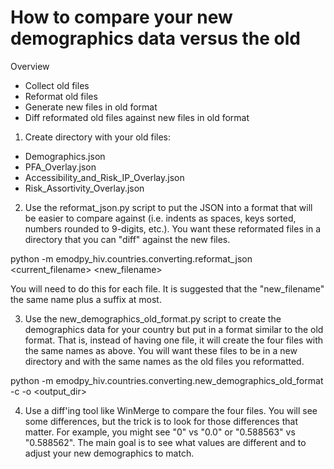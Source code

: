 # How to compare your new demographics data versus the old

Overview
- Collect old files
- Reformat old files
- Generate new files in old format
- Diff reformated old files against new files in old format


1) Create directory with your old files:
- Demographics.json
- PFA_Overlay.json
- Accessibility_and_Risk_IP_Overlay.json
- Risk_Assortivity_Overlay.json

2) Use the reformat_json.py script to put the JSON into a format that will be easier
to compare against (i.e. indents as spaces, keys sorted, numbers rounded to 9-digits, etc.).
You want these reformated files in a directory that you can "diff" against the new files.

python -m emodpy_hiv.countries.converting.reformat_json <current_filename> <new_filename>

You will need to do this for each file.  It is suggested that the "new_filename" the same name
plus a suffix at most.

3) Use the new_demographics_old_format.py script to create the demographics data for your
country but put in a format similar to the old format.  That is, instead of having one file,
it will create the four files with the same names as above.  You will want these files to be
in a new directory and with the same names as the old files you reformatted.

python -m emodpy_hiv.countries.converting.new_demographics_old_format -c <country> -o <output_dir>

4) Use a diff'ing tool like WinMerge to compare the four files.  You will see some differences,
but the trick is to look for those differences that matter.  For example, you might see
"0" vs "0.0" or "0.588563" vs "0.588562".  The main goal is to see what values are different
and to adjust your new demographics to match.


